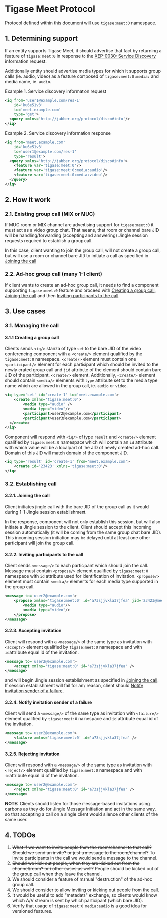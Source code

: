 # Tigase Meet Protocol
  
Protocol defined within this document will use `tigase:meet:0` namespace.

## 1. Determining support
If an entity supports Tigase Meet, it should advertise that fact by returning a feature of `tigase:meet:0` in response to the [XEP-0030: Service Discovery](https://xmpp.org/extensions/xep-0030.html) information request.

Additionally entity should advertise media types for which it supports group calls (ie. audio, video) as a feature composed of `tigase:meet:0:media:` and media name, ie. `audio`.

Example 1. Service discovery information request
````xml
<iq from='user1@example.com/res-1'
    id='ku6e51v3'
    to='meet.example.com'
    type='get'>
  <query xmlns='http://jabber.org/protocol/disco#info'/>
</iq>
````

Example 2. Service discovery information response
````xml
<iq from='meet.example.com'
    id='ku6e51v3'
    to='user1@example.com/res-1'
    type='result'>
  <query xmlns='http://jabber.org/protocol/disco#info'>
    <feature var='tigase:meet:0'/>
    <feature var='tigase:meet:0:media:audio'/>
    <feature var='tigase:meet:0:media:video'/>
  </query>
</iq>
````


## 2. How it work
### 2.1. Existing group call (MIX or MUC)
If MUC room or MIX channel are advertising support for `tigase:meet:0` it must act as a video group chat. That means, that room or channel bare JID will be handling/forwarding (accepting and answering) Jingle session requests required to establish a group call.

In this case, client wanting to join the group call, will not create a group call, but will use a room or channel bare JID to initiate a call as specified in [Joining the call](#joining-the-call)

### 2.2. Ad-hoc group call (many 1-1 client)
If client wants to create an ad-hoc group call, it needs to find a component supporting `tigase:meet:0` feature and proceed with [Creating a group call](#creating-a-group-call), [Joining the call](#joining-the-call) and then [Inviting participants to the call](#inviting-participants-to-the-call).

## 3. Use cases
### 3.1. Managing the call

#### 3.1.1 Creating a group call
Clients sends `<iq/>` stanza of type `set` to the bare JID of the video conferencing component with a `<create/>` element qualified by the `tigase:meet:0` namespace. 
`<create/>` element must contain one `<participant/>` element for each participant which should be invited to the newly crated group call and `jid` attribute of the element should contain bare JID of the participant. `<create/>` element.
Additionally, `<create/>` element should contain `<media/>` elements with `type` attribute set to the media type name which are allowed in the group call, ie. `audio` or `video`.

````xml
<iq type='set' id='create-1' to='meet.example.com'>
	<create xmlns='tigase:meet:0'>
        <media type="audio" />
        <media type="video"/>
		<participant>user2@example.com</participant>
		<participant>user3@example.com</participant>
  </create>
</iq>
````

Component will respond with `<iq/>` of type `result` and `<create/>` element qualified by `tigase:meet:0` namespace which will contain an `id` attribute with which value will be a localpart of the JID of newly created ad-hoc call. Domain of this JID will match domain of the component JID.

````xml
<iq type='result' id='create-1' from='meet.example.com'>
	<create id='23423' xmlns='tigase:meet:0'/>
</iq>
````

### 3.2. Establishing call

#### 3.2.1. Joining the call
Client initiates jingle call with the bare JID of the group call as it would during 1-1 Jingle session establishment.

In the response, component will not only establish this session, but will also initiate a Jingle session to the client. Client should accept this incoming session automatically (it will be coming from the same group chat bare JID). This incoming session initiation may be delayed until at least one other participant will join the group call.

#### 3.2.2. Inviting participants to the call
Client sends `<message/>` to each participant which should join the call. Message must contain `<propose/>` element qualified by `tigase:meet:0` namespace with `id` attribute used for identification of invitation.
`<propose/>` element must contain `<media/>` elements for each media type supported in the group call.

````xml
<message to='user2@example.com'>
	<propose xmlns='tigase:meet:0' id='a73sjjvkla37jfea' jid='23423@meet.example.com'>
        <media type="audio"/>
        <media type="video"/>
    </propose>
</message>
````

#### 3.2.3. Accepting invitation
Client will respond with a `<message/>` of the same type as invitation with `<accept/>` element qualified by `tigase:meet:0` namespace and with `id`attribute equal id of the invitation.
````xml
<message to='user2@example.com'>
	<accept xmlns='tigase:meet:0' id='a73sjjvkla37jfea' />
</message>
````
and will begin Jingle session establishment as specified in [Joining the call](#joining-the-call). If session establishment will fail for any reason, client should [Notify invitation sender of a failure](#notify-invitation-sender-of-a-failure).

#### 3.2.4. Notify invitation sender of a failure
Client will send a `<message/>` of the same type as invitation with `<failure/>` element qualified by `tigase:meet:0` namespace and `id` attribute equal id of the invitation.
````xml
<message to='user2@example.com'>
	<failure xmlns='tigase:meet:0' id='a73sjjvkla37jfea' />
</message>
````

#### 3.2.5. Rejecting invitation
Client will respond with a `<message/>` of the same type as invitation with `<reject/>` element qualified by  `tigase:meet:0` namespace and with `id`attribute equal id of the invitation.
````xml
<message to='user2@example.com'>
	<reject xmlns='tigase:meet:0' id='a73sjjvkla37jfea' />
</message>
````

**NOTE:** Clients should listen for those message-based invitations using carbons as they do for Jingle Message Initiation and act in the same way, so that accepting a call on a single client would silence other clients of the same user.

## 4. TODOs

1. ~~What if we want to invite people from the room/channel to that call? Should we send an invite? or just a message to the room/channel?~~ To invite participants in the call we would send a message to the channel.
2. ~~Should we kick out people, when they are kicked out from the channel/room? or i other cases as well?~~ People should be kicked out of the group call when they leave the channel.
3. We should consider a feature of manual "destruction" of the ad-hoc group call.
4. We should consider to allow inviting or kicking out people from the call.
5. It would be useful to add "metadata" exchange, so clients would know which A/V stream is sent by which participant (which bare JID).
6. Verify that usage of `tigase:meet:0:media:audio` is a good idea for versioned features.

